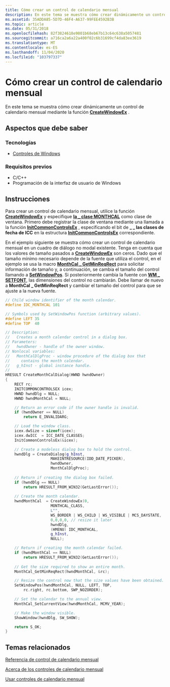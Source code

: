 ```yaml
---
title: Cómo crear un control de calendario mensual
description: En este tema se muestra cómo crear dinámicamente un control de calendario mensual mediante la función CreateWindowEx.
ms.assetid: 35ADDA85-5D7D-46F4-A637-99FEE4592B3B
ms.topic: article
ms.date: 05/31/2018
ms.openlocfilehash: 82f3824618e9801b68eb67b13c64c638a5057481
ms.sourcegitcommit: a716ca2a6a22a400f02c6b31699cf4da83ee3619
ms.translationtype: MT
ms.contentlocale: es-ES
ms.lasthandoff: 11/04/2020
ms.locfileid: "103797337"
---
```

# <a name="how-to-create-a-month-calendar-control"></a>Cómo crear un control de calendario mensual

En este tema se muestra cómo crear dinámicamente un control de calendario mensual mediante la función [**CreateWindowEx**](/windows/desktop/api/winuser/nf-winuser-createwindowexa) .

## <a name="what-you-need-to-know"></a>Aspectos que debe saber

### <a name="technologies"></a>Tecnologías

-   [Controles de Windows](window-controls.md)

### <a name="prerequisites"></a>Requisitos previos

-   C/C++
-   Programación de la interfaz de usuario de Windows

## <a name="instructions"></a>Instrucciones


Para crear un control de calendario mensual, utilice la función [**CreateWindowEx**](/windows/desktop/api/winuser/nf-winuser-createwindowexa) y especifique [**la \_ clase MONTHCAL**](common-control-window-classes.md) como clase de ventana. Primero debe registrar la clase de ventana mediante una llamada a la función [**InitCommonControlsEx**](/windows/desktop/api/Commctrl/nf-commctrl-initcommoncontrolsex) , especificando el bit de **\_ \_ las clases de fecha de ICC** en la estructura [**InitCommonControlsEx**](/windows/win32/api/commctrl/ns-commctrl-initcommoncontrolsex) correspondiente.

En el ejemplo siguiente se muestra cómo crear un control de calendario mensual en un cuadro de diálogo no modal existente. Tenga en cuenta que los valores de tamaño pasados a [**CreateWindowEx**](/windows/desktop/api/winuser/nf-winuser-createwindowexa) son ceros. Dado que el tamaño mínimo necesario depende de la fuente que utiliza el control, en el ejemplo se usa la macro [**MonthCal \_ GetMinReqRect**](/windows/desktop/api/Commctrl/nf-commctrl-monthcal_getminreqrect) para solicitar información de tamaño y, a continuación, se cambia el tamaño del control llamando a [**SetWindowPos**](/windows/desktop/api/winuser/nf-winuser-setwindowpos). Si posteriormente cambia la fuente con [**WM \_ SETFONT**](/windows/desktop/winmsg/wm-setfont), las dimensiones del control no cambiarán. Debe llamar de nuevo a **MonthCal \_ GetMinReqRect** y cambiar el tamaño del control para que se ajuste a la nueva fuente.



```C++
// Child window identifier of the month calendar.
#define IDC_MONTHCAL 101

// Symbols used by SetWindowPos function (arbitrary values).
#define LEFT 35
#define TOP  40

// Description:
//   Creates a month calendar control in a dialog box.  
// Parameters:
//   hwndOwner - handle of the owner window.
// Nonlocal variables:
//   MonthCalDlgProc - window procedure of the dialog box that 
//     contains the month calendar.
//   g_hInst - global instance handle.
//
HRESULT CreateMonthCalDialog(HWND hwndOwner)
{
    RECT rc;
    INITCOMMONCONTROLSEX icex;
    HWND hwndDlg = NULL;
    HWND hwndMonthCal = NULL;

    // Return an error code if the owner handle is invalid.
    if (hwndOwner == NULL)
        return E_INVALIDARG;

    // Load the window class.
    icex.dwSize = sizeof(icex);
    icex.dwICC  = ICC_DATE_CLASSES;
    InitCommonControlsEx(&icex);

    // Create a modeless dialog box to hold the control.
    hwndDlg = CreateDialog(g_hInst,
                    MAKEINTRESOURCE(IDD_DATE_PICKER),
                    hwndOwner,
                    MonthCalDlgProc);
   
    // Return if creating the dialog box failed. 
    if (hwndDlg == NULL)
        return HRESULT_FROM_WIN32(GetLastError()); 
                        
    // Create the month calendar.
    hwndMonthCal  = CreateWindowEx(0,
                    MONTHCAL_CLASS,
                    L"",
                    WS_BORDER | WS_CHILD | WS_VISIBLE | MCS_DAYSTATE,
                    0,0,0,0, // resize it later
                    hwndDlg,
                    (HMENU) IDC_MONTHCAL,
                    g_hInst,
                    NULL);

    // Return if creating the month calendar failed. 
    if (hwndMonthCal == NULL)
        return HRESULT_FROM_WIN32(GetLastError()); 
                     
    // Get the size required to show an entire month.
    MonthCal_GetMinReqRect(hwndMonthCal, &rc);

    // Resize the control now that the size values have been obtained.
    SetWindowPos(hwndMonthCal, NULL, LEFT, TOP, 
        rc.right, rc.bottom, SWP_NOZORDER);

    // Set the calendar to the annual view.
    MonthCal_SetCurrentView(hwndMonthCal, MCMV_YEAR);

    // Make the window visible.
    ShowWindow(hwndDlg, SW_SHOW);

    return S_OK;
}
```



## <a name="related-topics"></a>Temas relacionados

<dl> <dt>

[Referencia de control de calendario mensual](bumper-month-calendar-month-calendar-control-reference.md)
</dt> <dt>

[Acerca de los controles de calendario mensual](month-calendar-controls.md)
</dt> <dt>

[Usar controles de calendario mensual](using-month-calendar-controls.md)
</dt> </dl>

 

 
